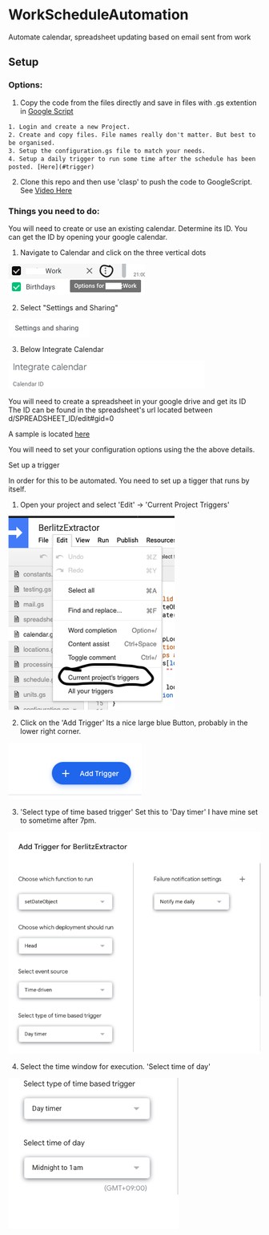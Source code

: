 # WorkScheduleAutomation
Automate calendar, spreadsheet updating based on email sent from work

## Setup

### Options:
  1. Copy the code from the files directly and save in files with .gs extention in [Google Script](https://script.google.com)

    1. Login and create a new Project.
    2. Create and copy files. File names really don't matter. But best to be organised.
    3. Setup the configuration.gs file to match your needs.
    4. Setup a daily trigger to run some time after the schedule has been posted. [Here](#trigger)

  2. Clone this repo and then use 'clasp' to push the code to GoogleScript. See [Video Here](https://www.youtube.com/watch?v=V_7kvwcZf_c)

### Things you need to do:

You will need to create or use an existing calendar. Determine its ID. You can get the ID by opening your google calendar.

1. Navigate to Calendar and click on the three vertical dots

![Options for ..](./Resources/ScreenOne.png)

2. Select "Settings and Sharing"

![Settings and Sharing](./Resources/ScreenTwo.png)

3. Below Integrate Calendar

![See ID below Integrate Calendar](./Resources/ScreenThree.png)

You will need to create a spreadsheet in your google drive and get its ID
The ID can be found in the spreadsheet's url located between d/SPREADSHEET_ID/edit#gid=0

A sample is located [here](https://docs.google.com/spreadsheets/d/1tRVtJX-2Bsn7vXIexK3Dtop5ko2BiFF2Hp83wuJrtPI/edit?usp=sharing)

You will need to set your configuration options using the the above details.

<a name="trigger"></a>Set up a trigger

In order for this to be automated. You need to set up a tigger that runs by itself.

1. Open your project and select 'Edit' -> 'Current Project Triggers'

![TriggerStepOne](./Resources/TriggerStepOne.png)

2. Click on the 'Add Trigger' Its a nice large blue Button, probably in the lower right corner.

![TriggerStepTwo](./Resources/TriggerStepTwo.png)

3. 'Select type of time based trigger' Set this to 'Day timer' I have mine set to sometime after 7pm.

![TriggerStepThreeB](./Resources/TriggerStepThreeB.png)

4. Select the time window for execution. 'Select time of day'

![TriggerStepFour](./Resources/TriggerStepFour.png)
